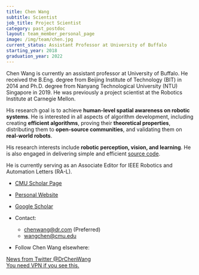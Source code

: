 ```yaml
---
title: Chen Wang
subtitle: Scientist
job_title: Project Scientist
category: past_postdoc
layout: team_member_personal_page
image: /img/team/chen.jpg
current_status: Assistant Professor at University of Buffalo
starting_year: 2018
graduation_year: 2022
---
```


Chen Wang is currently an assistant professor at University of Buffalo. He received the B.Eng. degree from Beijing Institute of Technology (BIT) in 2014 and Ph.D. degree from Nanyang Technological University (NTU) Singapore in 2019. He was previously a project scientist at the Robotics Institute at Carnegie Mellon.

His research goal is to achieve **human-level spatial awareness on robotic systems**. He is interested in all aspects of algorithm development, including creating **efficient algorithms**, proving their **theoretical properties**, distributing them to **open-source communities**, and validating them on **real-world robots**.

His research interests include **robotic perception, vision, and learning**.
He is also engaged in delivering simple and efficient [source code](https://github.com/wang-chen).

He is currently serving as an Associate Editor for IEEE Robotics and Automation Letters (RA-L).

- [CMU Scholar Page](https://scholars.cmu.edu/8810-chen-wang)

- [Personal Website](https://chenwang.site)

- [Google Scholar](https://scholar.google.com/citations?user=vZfmKl4AAAAJ)

- Contact:
    - <chenwang@dr.com> (Preferred)
    - <wangchen@cmu.edu>

- Follow Chen Wang elsewhere:
    <div class="sharethis-inline-follow-buttons"></div>

<a class="twitter-timeline"
        data-tweet-limit="5"
        data-theme="light"
        width="100%"
        href="https://twitter.com/DrChenWang">News from Twitter @DrChenWang<br>You need VPN if you see this.
</a>
<script async src="https://platform.twitter.com/widgets.js" charset="utf-8"></script>
